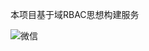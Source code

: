 
本项目基于域RBAC思想构建服务

![微信](https://user-images.githubusercontent.com/26316940/164198241-fe5365d4-73ba-453d-b8fd-520c8de224fe.jpeg)
